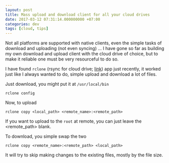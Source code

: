 ```yaml
---
layout: post
title: Mass upload and download client for all your cloud drives
date: 2017-03-12 07:31:14.000000000 +07:00
categories: dev
tags: [cloud, tips]
---
```

Not all platforms are supported with native clients, even the simple tasks of download and uploading (not even syncing) ... I have gone so far as building my own download and upload client with the cloud drive of choice, but to make it reliable one must be very resourceful to do so.

I have found `rclone` (rsync for cloud drive; [link](http://rclone.org/)) app just recently, it worked just like I always wanted to do, simple upload and download a lot of files.

Just download, you might put it at `/usr/local/bin`

```
rclone config
```

Now, to upload

```
rclone copy <local_path> <remote_name>:<remote_path>
```

If you want to upload to the `root` at remote, you can just leave the <remote_path> blank.

To download, you simple swap the two

```
rclone copy <remote_name>:<remote_path> <local_path>
```

It will try to skip making changes to the existing files, mostly by the file size.

